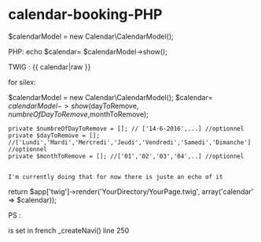 # calendar-booking-PHP

$calendarModel = new Calendar\CalendarModel();

PHP:
  echo $calendar= $calendarModel->show();

TWIG : 
    {{ calendar|raw }}

for silex: 

 $calendarModel = new Calendar\CalendarModel();
 $calendar= $calendarModel->show($dayToRemove, $numbreOfDayToRemove,$monthToRemove);
 
    private $numbreOfDayToRemove = []; // ['14-6-2016',...] //optionnel
    private $dayToRemove = []; //['Lundi','Mardi','Mercredi','Jeudi','Vendredi','Samedi','Dimanche'] //optionnel
    private $monthToRemove = []; //['01','02','03','04',..] //optionnel
    
    
    I'm currently doing that for now there is juste an echo of it

  return $app['twig']->render('YourDirectory/YourPage.twig', array('calendar' => $calendar));
  
  PS : 
  
  is set in french _createNavi() line 250

